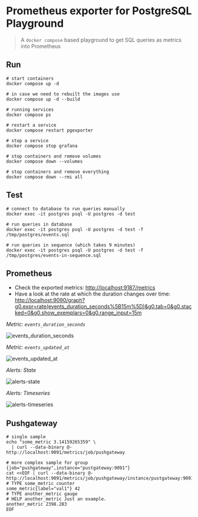 # Prometheus exporter for PostgreSQL Playground

> A `docker compose` based playground to get SQL queries as metrics into Prometheus

## Run

```shell
# start containers
docker compose up -d

# in case we need to rebuilt the images use
docker compose up -d --build

# running services
docker compose ps

# restart a service
docker compose restart pgexporter

# stop a service
docker compose stop grafana

# stop containers and remove volumes
docker compose down --volumes

# stop containers and remove everything
docker compose down --rmi all
```

## Test

```shell
# connect to database to run queries manually
docker exec -it postgres psql -U postgres -d test

# run queries in database
docker exec -it postgres psql -U postgres -d test -f /tmp/postgres/events.sql

# run queries in sequence (which takes 9 minutes)
docker exec -it postgres psql -U postgres -d test -f /tmp/postgres/events-in-sequence.sql
```

## Prometheus

- Check the exported metrics: <http://localhost:9187/metrics>
- Have a look at the rate at which the duration changes over time: <http://localhost:9090/graph?g0.expr=rate(events_duration_seconds%5B15m%5D)&g0.tab=0&g0.stacked=0&g0.show_exemplars=0&g0.range_input=15m>

*Metric: `events_duration_seconds`*

![events_duration_seconds](docs/events-duration-seconds.png "Metric: events_duration_seconds")

*Metric: `events_updated_at`*

![events_updated_at](docs/events-updated-at.png "Metric: events_updated_at")

*Alerts: State*

![alerts-state](docs/alerts-state.png "Alerts: State")

*Alerts: Timeseries*

![alerts-timeseries](docs/alerts-timeseries.png "Alerts: Timeseries")

## Pushgateway

```shell
# single sample
echo "some_metric 3.14159265359" \
  | curl --data-binary @- http://localhost:9091/metrics/job/pushgateway

# more complex sample for group {job="pushgateway",instance="pustgateway:9091"}
cat <<EOF | curl --data-binary @- http://localhost:9091/metrics/job/pushgateway/instance/pustgateway:9091
# TYPE some_metric counter
some_metric{label="val1"} 42
# TYPE another_metric gauge
# HELP another_metric Just an example.
another_metric 2398.283
EOF
```
